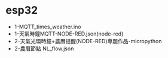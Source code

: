 # esp32
- 1-MQTT_times_weather.ino
- 1-天氣時鐘MQTT-NODE-RED.json(node-red)
- 2-天氣光環時鐘+農曆提醒(NODE-RED)專題作品-micropython
- 2-農曆節點 NL_flow.json
